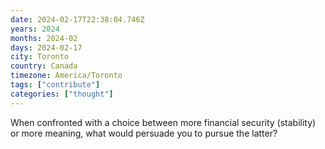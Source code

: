 ```yaml
---
date: 2024-02-17T22:38:04.746Z
years: 2024
months: 2024-02
days: 2024-02-17
city: Toronto
country: Canada
timezone: America/Toronto
tags: ["contribute"]
categories: ["thought"]
---
```

When confronted with a choice between more financial security (stability) or more meaning, what would persuade you to pursue the latter?
